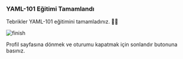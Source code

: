 ### YAML-101 Eğitimi Tamamlandı  
  
Tebrikler YAML-101 eğitimini tamamladınız. 👏🏻

![finish](https://media3.giphy.com/media/icPn4EwqNpAsZQmInZ/giphy.gif)

Profil sayfasına dönmek ve oturumu kapatmak için sonlandır butonuna basınız.

